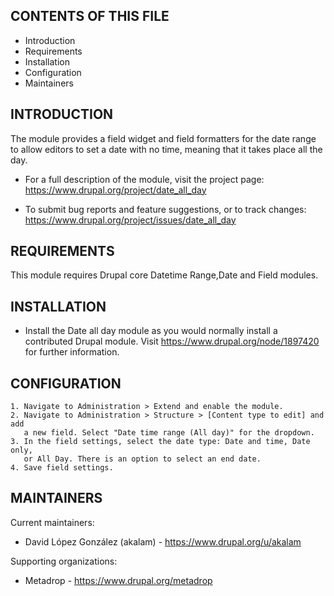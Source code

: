 CONTENTS OF THIS FILE
---------------------

 * Introduction
 * Requirements
 * Installation
 * Configuration
 * Maintainers


INTRODUCTION
------------

The module provides a field widget and field formatters for the date range to
allow editors to set a date with no time, meaning that it takes place all the
day.

 * For a full description of the module, visit the project page:
   https://www.drupal.org/project/date_all_day

 * To submit bug reports and feature suggestions, or to track changes:
   https://www.drupal.org/project/issues/date_all_day


REQUIREMENTS
------------

This module requires Drupal core Datetime Range,Date and Field modules.


INSTALLATION
------------

 * Install the Date all day module as you would normally install a contributed
   Drupal module. Visit https://www.drupal.org/node/1897420 for further
   information.


CONFIGURATION
-------------

    1. Navigate to Administration > Extend and enable the module.
    2. Navigate to Administration > Structure > [Content type to edit] and add
       a new field. Select "Date time range (All day)" for the dropdown.
    3. In the field settings, select the date type: Date and time, Date only,
       or All Day. There is an option to select an end date.
    4. Save field settings.


MAINTAINERS
-----------

Current maintainers:

 * David López González (akalam) - https://www.drupal.org/u/akalam

Supporting organizations:

 * Metadrop - https://www.drupal.org/metadrop

